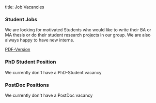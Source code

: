 title: Job Vacancies

### Student Jobs

We are looking for motivated Students who would like to write their BA or MA thesis or do their student research projects in our group.
We are also always happy to have new interns. 

[PDF-Version](StellenausschriebungZwei01.07.2021(1).pdf)   

### PhD Student Position

We currently don't have a PhD-Student vacancy


### PostDoc Positions
We currently don't have a PostDoc vacancy 
